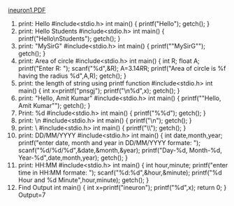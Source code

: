 [ineuron1.PDF](https://github.com/Pkprash1/Pkprash1/files/9330737/ineuron1.PDF)
1. print: Hello
#include<stdio.h>
int main()
{
    printf("Hello");
    getch();
}
2. print: Hello
       Students
#include<stdio.h>
int main()
{
    printf("Hello\nStudents");
    getch();
}
3. print: "MySirG"
#include<stdio.h>
int main()
{
    printf("\"MySirG\"");
    getch();
}
4. print: Area of circle
#include<stdio.h>
int main()
{
    int R;
    float A;
    printf("Enter R: ");
    scanf("%d",&R);
    A=3.14*R*R;
    printf("Area of circle is %f having the radius %d",A,R);
    getch();
}
5. print: the length of string using printf function
#include<stdio.h>
int main()
{
    int x=printf("pnsgj");
    printf("\n%d",x);
    getch();
}
6. print: "Hello, Amit Kumar"
#include<stdio.h>
int main()
{
    printf("\"Hello, Amit Kumar\"");
    getch();
}
7. Print: %d
#include<stdio.h>
int main()
{
    printf("%%d");
    getch();
}
8. print: \n
#include<stdio.h>
int main()
{
    printf("\\n");
    getch();
}
9. print: \\
#include<stdio.h>
int main()
{
    printf("\\\\");
    getch();
}
10. print: DD/MM/YYYY 
#include<stdio.h>
int main()
{
    int date,month,year;
    printf("enter date, month and year in DD/MM/YYYY formate: ");
    scanf("%d/%d/%d",&date,&month,&year);
    printf("Day-%d, Month-%d, Year-%d",date,month,year);
    getch();
}
11. print: HH:MM
#include<stdio.h>
int main()
{
    int hour,minute;
    printf("enter time in HH:MM formate: ");
    scanf("%d:%d",&hour,&minute);
    printf("%d Hour and %d Minute",hour,minute);
    getch();
}
12. Find Output
int main()
{
    int x=printf("ineuron");
    printf("%d",x);
    return 0;
}
Output=7



